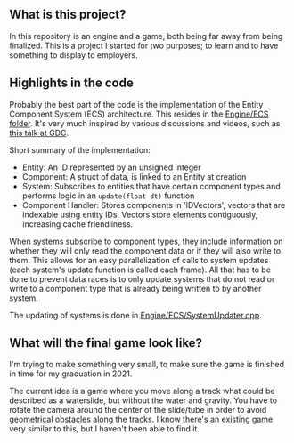 ## What is this project?
In this repository is an engine and a game, both being far away from being finalized. This is a project I started for two purposes;
to learn and to have something to display to employers.

## Highlights in the code
Probably the best part of the code is the implementation of the Entity Component System (ECS) architecture. This resides in the
[Engine/ECS folder](https://github.com/TheoBerlin/SoloGame/tree/master/GameProject/Engine/ECS).
It's very much inspired by
various discussions and videos, such as [this talk at GDC](https://www.youtube.com/watch?v=0_Byw9UMn9g).

Short summary of the implementation:
* Entity: An ID represented by an unsigned integer
* Component: A struct of data, is linked to an Entity at creation
* System: Subscribes to entities that have certain component types and performs logic in an `update(float dt)` function
* Component Handler: Stores components in 'IDVectors', vectors that are indexable using entity IDs. Vectors store elements contiguously,
increasing cache friendliness.

When systems subscribe to component types, they include information on whether they will only read the component data or if they will also
write to them. This allows for an easy parallelization of calls to system updates (each system's update function is called each frame). All
that has to be done to prevent data races is to only update systems that do not read or write to a component type that is already being
written to by another system.

The updating of systems is done in
[Engine/ECS/SystemUpdater.cpp](https://github.com/TheoBerlin/SoloGame/blob/master/GameProject/Engine/ECS/SystemUpdater.cpp).

## What will the final game look like?
I'm trying to make something very small, to make sure the game is finished in time for my graduation in 2021.

The current idea is a game where you move along a track what could be described as a waterslide, but without the water and gravity.
You have to rotate the camera around the center of the slide/tube in order to avoid geometrical obstacles along the tracks. I know there's
an existing game very similar to this, but I haven't been able to find it.
